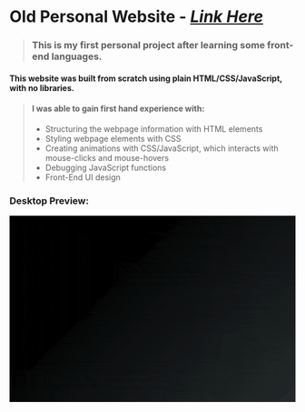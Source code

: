 # **Old Personal Website** - [_Link Here_](https://billwonggg.github.io)

> ### This is my first personal project after learning some front-end languages.

#### This website was built from scratch using plain HTML/CSS/JavaScript, with no libraries.

> #### I was able to gain first hand experience with:
>
> - Structuring the webpage information with HTML elements
> - Styling webpage elements with CSS
> - Creating animations with CSS/JavaScript, which interacts with mouse-clicks and mouse-hovers
> - Debugging JavaScript functions
> - Front-End UI design

### Desktop Preview:

![Demo](./resources/images/preview.gif)

